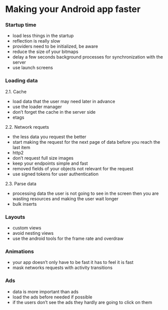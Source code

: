 # Making your Android app faster

### Startup time
- load less things in the startup
- reflection is really slow
- providers need to be initialized, be aware
- reduce the size of your bitmaps
- delay a few seconds background processes for synchronization with the server
- use launch screens

### Loading data

2.1. Cache

- load data that the user may need later in advance
- use the loader manager
- don’t forget the cache in the server side
- etags

2.2. Network requets

- the less data you request the better
- start making the request for the next page of data before you reach the last item
- http2
- don’t request full size images
- keep your endpoints simple and fast
- removed fields of your objects not relevant for the request
- use signed tokens for user authentication

2.3. Parse data

- processing data the user is not going to see in the screen then you are wasting resources and making the user wait longer
- bulk inserts

### Layouts

- custom views
- avoid nesting views
- use the android tools for the frame rate and overdraw

### Animations

- your app doesn’t only have to be fast it has to feel it is fast
- mask networks requests with activity transitions

### Ads
- data is more important than ads
- load the ads before needed if possible
- if the users don’t see the ads they hardly are going to click on them
